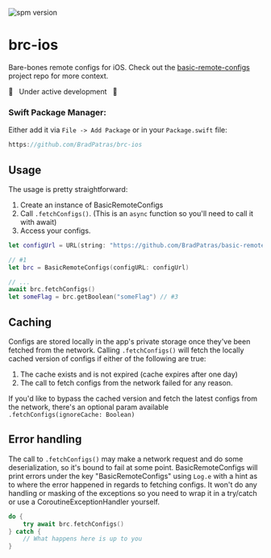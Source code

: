![spm version](https://img.shields.io/badge/Swift%20Package%20Manager-0.1.0-blue)

# brc-ios
Bare-bones remote configs for iOS.  Check out the [basic-remote-configs](https://github.com/BradPatras/basic-remote-configs) project repo for more context.

🚧 &nbsp; Under active development &nbsp; 🚧


### Swift Package Manager:
Either add it via `File -> Add Package` or in your `Package.swift` file:
```swift
https://github.com/BradPatras/brc-ios
```

## Usage
The usage is pretty straightforward:
1. Create an instance of BasicRemoteConfigs
2. Call `.fetchConfigs()`. (This is an `async` function so you'll need to call it with await)
3. Access your configs.
```swift
let configUrl = URL(string: "https://github.com/BradPatras/basic-remote-configs/raw/main/examples/simple.json")!

// #1
let brc = BasicRemoteConfigs(configURL: configUrl)

// ...
await brc.fetchConfigs()
let someFlag = brc.getBoolean("someFlag") // #3
```

## Caching
Configs are stored locally in the app's private storage once they've been fetched from the network.  Calling `.fetchConfigs()` will fetch the locally cached version of configs if either of the following are true:
1. The cache exists and is not expired (cache expires after one day)
2. The call to fetch configs from the network failed for any reason.


If you'd like to bypass the cached version and fetch the latest configs from the network, there's an optional param available `.fetchConfigs(ignoreCache: Boolean)`

## Error handling
The call to `.fetchConfigs()` may make a network request and do some deserialization, so it's bound to fail at some point. BasicRemoteConfigs will print errors under the key "BasicRemoteConfigs" using `Log.e` with a hint as to where the error happened in regards to fetching configs. It won't do any handling or masking of the exceptions so you need to wrap it in a try/catch or use a CoroutineExceptionHandler yourself.
```swift
do {
    try await brc.fetchConfigs()
} catch {
    // What happens here is up to you
}
```
